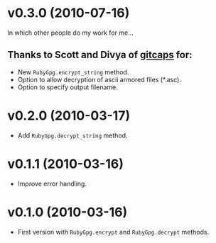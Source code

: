 # v0.3.0 (2010-07-16)

In which other people do my work for me...

## Thanks to Scott and Divya of [gitcaps](http://github.com/gitcapps) for:

* New `RubyGpg.encrypt_string` method.
* Option to allow decryption of ascii armored files (*.asc).
* Option to specify output filename.

# v0.2.0 (2010-03-17)

* Add `RubyGpg.decrypt_string` method.

# v0.1.1 (2010-03-16)

* Improve error handling.

# v0.1.0 (2010-03-16)

* First version with `RubyGpg.encrypt` and `RubyGpg.decrypt` methods.
